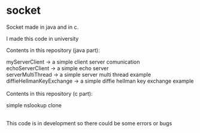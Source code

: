 # socket
Socket made in java and in c.

I made this code in university

Contents in this repository (java part): <br />

myServerClient -> a simple client server comunication <br />
echoServerClient -> a simple echo server <br />
serverMultiThread -> a simple server multi thread example <br />
diffieHellmanKeyExchange -> a simple diffie hellman key exchange example <br />
<br />
Contents in this repository (c part): <br />

simple nslookup clone

<br />
This code is in development so there could be some errors or bugs
